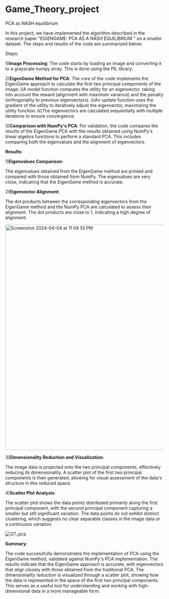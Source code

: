# Game_Theory_project
PCA as NASH equilibrium

In this project, we have implemented the algorithm described in the research paper "EIGENGAME: PCA AS A NASH EQUILIBRIUM
" on a smaller dataset. The steps and results of the code are summarized below:

Steps:

1)**Image Processing**: The code starts by loading an image and converting it to a grayscale numpy array. This is done using the PIL library.

2)**EigenGame Method for PCA**: The core of the code implements the EigenGame approach to calculate the first two principal components of the image:
i)A model function computes the utility for an eigenvector, taking into account the reward (alignment with maximum variance) and the penalty (orthogonality to previous eigenvectors).
ii)An update function uses the gradient of the utility to iteratively adjust the eigenvector, maximizing the utility function.
iii)The eigenvectors are calculated sequentially with multiple iterations to ensure convergence.

3)**Comparison with NumPy's PCA**: For validation, the code compares the results of the EigenGame PCA with the results obtained using NumPy's linear algebra functions to perform a standard PCA. This includes comparing both the eigenvalues and the alignment of eigenvectors.

**Results**:

1)**Eigenvalues Comparison**:

The eigenvalues obtained from the EigenGame method are printed and compared with those obtained from NumPy. The eigenvalues are very close, indicating that the EigenGame method is accurate.

2)**Eigenvector Alignment**:

The dot products between the corresponding eigenvectors from the EigenGame method and the NumPy PCA are calculated to assess their alignment. The dot products are close to 1, indicating a high degree of alignment.


<img width="715" alt="Screenshot 2024-04-04 at 11 04 55 PM" src="https://github.com/benjamin90s/Game_Theory_project/assets/101950357/748c50a3-e249-490b-996c-51a1df5d30bf">

3)**Dimensionality Reduction and Visualization**:

The image data is projected onto the two principal components, effectively reducing its dimensionality.
A scatter plot of the first two principal components is then generated, allowing for visual assessment of the data's structure in this reduced space.

4)**Scatter Plot Analysis**:

The scatter plot shows the data points distributed primarily along the first principal component, with the second principal component capturing a smaller but still significant variation.
The data points do not exhibit distinct clustering, which suggests no clear separable classes in the image data or a continuous variation.

![GT_pca](https://github.com/benjamin90s/Game_Theory_project/assets/101950357/f58a9fe3-0449-46bd-a132-a2c96cb594e8)

**Summary**:

The code successfully demonstrates the implementation of PCA using the EigenGame method, validated against NumPy's PCA implementation. The results indicate that the EigenGame approach is accurate, with eigenvectors that align closely with those obtained from the traditional PCA. The dimensionality reduction is visualized through a scatter plot, showing how the data is represented in the space of the first two principal components. This serves as a useful tool for understanding and working with high-dimensional data in a more manageable form.

